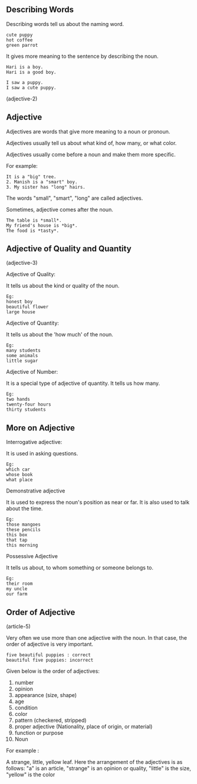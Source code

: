 ## Describing Words

Describing words tell us about the naming word.

```
cute puppy
hot coffee
green parrot
```

It gives more meaning to the sentence by describing the noun.

```
Hari is a boy.
Hari is a good boy.

I saw a puppy.
I saw a cute puppy.
```

(adjective-2)

## Adjective

Adjectives are words that give more meaning to a noun or pronoun.

Adjectives usually tell us about what kind of, how many, or what color.

Adjectives usually come before a noun and make them more specific.

For example:

```
It is a "big" tree.
2. Manish is a "smart" boy.
3. My sister has "long" hairs.
```

The words "small", "smart", "long" are called adjectives.

Sometimes, adjective comes after the noun.

```
The table is *small*.
My friend's house is *big*.
The food is *tasty*.
```

## Adjective of Quality and Quantity

(adjective-3)

Adjective of Quality:

It tells us about the kind or quality of the noun.

```
Eg:
honest boy
beautiful flower
large house
```

Adjective of Quantity:

It tells us about the 'how much' of the noun.

```
Eg:
many students
some animals
little sugar
```

Adjective of Number:

It is a special type of adjective of quantity. It tells us how many.

```
Eg:
two hands
twenty-four hours
thirty students
```

## More on Adjective

Interrogative adjective:

It is used in asking questions.

```
Eg:
which car
whose book
what place
```

Demonstrative adjective

It is used to express the noun's position as near or far. It is also used to
talk about the time.

```
Eg:
those mangoes
these pencils
this box
that tap
this morning
```

Possessive Adjective

It tells us about, to whom something or someone belongs to.

```
Eg:
their room
my uncle
our farm
```

## Order of Adjective

(article-5)

Very often we use more than one adjective with the noun. In that case, the order
of adjective is very important.

```
five beautiful puppies : correct
beautiful five puppies: incorrect
```

Given below is the order of adjectives:

1. number
2. opinion
3. appearance (size, shape)
4. age
5. condition
6. color
7. pattern (checkered, stripped)
8. proper adjective (Nationality, place of origin, or material)
9. function or purpose
10. Noun

For example :

A strange, little, yellow leaf. Here the arrangement of the adjectives is as
follows: "a" is an article, "strange" is an opinion or quality, "little" is the
size, "yellow" is the color
